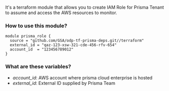 It's a terraform module that allows you to create IAM Role for Prisma Tenant to assume and access the AWS resources to monitor.

### How to use this module?
```
module prisma_role {
  source = "github.com/GSA/odp-tf-prisma-deps.git//terraform"
  external_id = "qaz-123-xsw-321-cde-456-rfv-654"
  account_id  = "123456789012"
}
```
### What are these variables?
 - *account_id*: AWS account where prisma cloud enterprise is hosted
 - *external_id*: External ID supplied by Prisma Team
